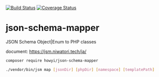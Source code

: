 [![Build Status](https://travis-ci.org/howyi/json-schema-mapper.svg?branch=master)](https://travis-ci.org/howyi/json-schema-mapper)
[![Coverage Status](https://coveralls.io/repos/github/howyi/json-schema-mapper/badge.svg?branch=master)](https://coveralls.io/github/howyi/json-schema-mapper?branch=master)
# json-schema-mapper
JSON Schema Object|Enum to PHP classes

document: https://jsm.niwatori.tech/ja/

```bash
composer require howyi/json-schema-mapper
```
```bash
./vendor/bin/jsm map [jsonDir] [phpDir] [namespace] [templatePath]
```
